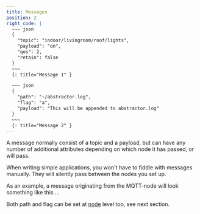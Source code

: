 ```yaml
---
title: Messages
position: 2
right_code: |
  ~~~ json
  {
    "topic": "indoor/livingroom/roof/lights",
    "payload": "on",
    "qos": 2,
    "retain": false
  }
  ~~~
  {: title="Message 1" }

  ~~~ json
  {
    "path": "~/abstractor.log",
    "flag": "a",
    "payload": "This will be appended to abstractor.log"
  }
  ~~~
  {: title="Message 2" }
---
```


A message normally consist of a topic and a payload, but can have any number of additional attributes depending on which node it has passed, or will pass. 

When writing simple applications, you won't have to fiddle with messages manually. They will silently pass between the nodes you set up.

As an example, a message originating from the MQTT-node will look something like this ...

Both path and flag can be set at [node](#nodes) level too, see next section.